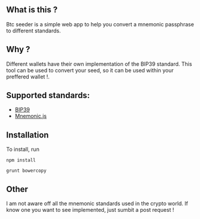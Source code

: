## What is this ?

Btc seeder is a simple web app to help you convert a mnemonic passphrase to
different standards.

## Why ?

Different wallets have their own implementation of the BIP39 standard.
This tool can be used to convert your seed, so it can be used within
your preffered wallet !.

## Supported standards:
* [BIP39](https://github.com/bitcoin/bips/blob/master/bip-0039.mediawiki)
* [Mnemonic.js](https://github.com/ggozad/mnemonic.js)

## Installation

To install, run

`npm install`

`grunt bowercopy`

## Other

I am not aware off all the mnemonic standards used in the crypto world.
If know one you want to see implemented, just sumbit a post request !

